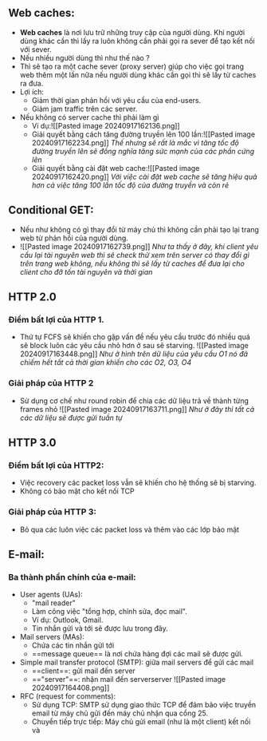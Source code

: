 ## Web caches:
- **Web caches** là nơi lưu trữ những truy cập của người dùng. Khi người dùng khác cần thì lấy ra luôn không cần phải gọi ra sever để tạo kết nối với sever.
- Nếu nhiều người dùng thì như thế nào ?
- Thì sẽ tạo ra một cache sever (proxy server) giúp cho việc gọi trang web thêm một lần nữa nếu người dùng khác cần gọi thì sẽ lấy từ caches ra đưa.
 - Lợi ích:
	+ Giảm thời gian phản hồi với yêu cầu của end-users.
	+ Giảm jam traffic trên các server.
- Nếu không có server cache thì phải làm gì 
	 - Ví dụ:![[Pasted image 20240917162136.png]]
	 - Giải quyết bằng cách tăng đường truyền lên 100 lần:![[Pasted image 20240917162234.png]]
		*Thế nhưng sẽ rất là mắc vì tăng tốc độ đường truyền lên sẽ đồng nghĩa tăng sức mạnh của các phần cứng lên*
	- Giải quyết bằng cài đặt web cache:![[Pasted image 20240917162420.png]]
		*Với việc cài đặt web cache sẽ tăng hiệu quả hơn cả việc tăng 100 lần tốc độ của đường truyền và còn rẻ*
## Conditional GET:
- Nếu như không có gì thay đổi từ máy chủ thì không cần phải tạo lại trang web từ phản hồi của người dùng.
- ![[Pasted image 20240917162739.png]]
	 *Như ta thấy ở đây, khi client yêu cầu lại tài nguyên web thì sẽ check thử xem trên server có thay đổi gì trên trang web không, nếu không thì sẽ lấy từ caches để đưa lại cho client cho đỡ tốn tài nguyên và thời gian*
## HTTP 2.0
### Điểm bất lợi của HTTP 1.
- Thứ tự FCFS sẽ khiến cho gặp vấn đề nếu yêu cầu trước đó nhiều quá sẽ block luôn các yêu cầu nhỏ hơn ở sau sẽ starving.
	 ![[Pasted image 20240917163448.png]]
		*Như ở hình trên dữ liệu của yêu cầu O1 nó đã chiếm hết tất cả thời gian khiến cho các O2, O3, O4*
### Giải pháp của HTTP 2
- Sử dụng cơ chế như round robin để chia các dữ liệu trả về thành từng frames nhỏ
	![[Pasted image 20240917163711.png]]
		*Như ở đây thì tất cả các dữ liệu sẽ được gửi tuần tự*
## HTTP 3.0
### Điểm bất lợi của HTTP2:
- Việc recovery các packet loss vẫn sẽ khiến cho hệ thống sẽ bị starving.
- Không có bảo mật cho kết nối TCP
### Giải pháp của HTTP 3:
- Bỏ qua các luôn việc các packet loss và thêm vào các lớp bảo mật
## E-mail:
### Ba thành phần chính của e-mail:
- User agents (UAs):
	- "mail reader"
	- Làm công việc "tổng hợp, chỉnh sửa, đọc mail".
	- Ví dụ: Outlook, Gmail.
	- Tin nhắn gửi và tới sẽ được lưu trong đây.
- Mail servers (MAs):
	- Chứa các tin nhắn gửi tới
	- ==message queue== là nơi chứa hàng đợi các mail sẽ được gửi.
- Simple mail transfer protocol (SMTP): giữa mail servers để gửi các mail
	- ==client==: gửi mail đến server
	- =="server"==: nhận mail đến serverserver
		![[Pasted image 20240917164408.png]]
- RFC (request for comments):
	- Sử dụng TCP: SMTP sử dụng giao thức TCP để đảm bảo việc truyền email từ máy chủ gửi đến máy chủ nhận qua cổng 25.
	- Chuyển tiếp trực tiếp: Máy chủ gửi email (như là một client) kết nối và 